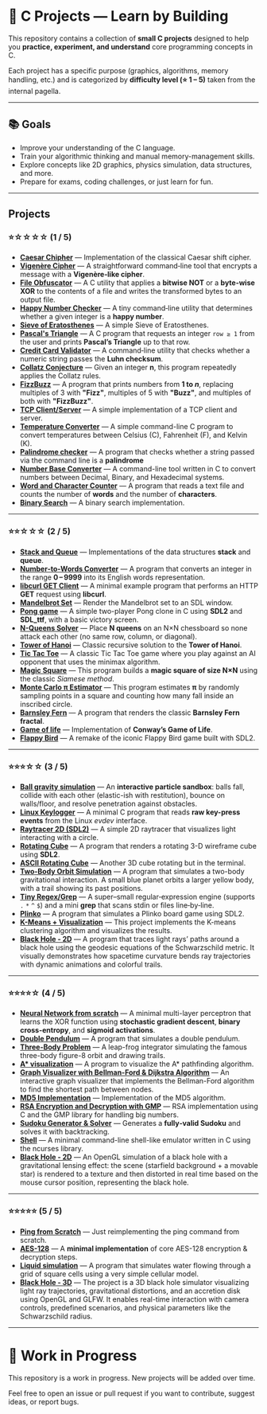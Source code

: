 # 🧠 C Projects — Learn by Building

This repository contains a collection of **small C projects** designed to help you **practice, experiment, and understand** core programming concepts in C.

Each project has a specific purpose (graphics, algorithms, memory handling, etc.) and is categorized by **difficulty level (⭐ 1 – 5)** taken from the internal pagella.

---

## 📚 Goals

- Improve your understanding of the C language.  
- Train your algorithmic thinking and manual memory-management skills.  
- Explore concepts like 2D graphics, physics simulation, data structures, and more.  
- Prepare for exams, coding challenges, or just learn for fun.  

---

## Projects

### ⭐☆☆☆☆ (1 / 5)

- **[Caesar Chipher](./project/caesar%20chiper/)** — Implementation of the classical Caesar shift cipher.
- **[Vigenère Cipher](./project/vigenere/)** — A straightforward command‑line tool that encrypts a message with a **Vigenère‑like cipher**.
- **[File Obfuscator](./project/file_obfuscator/)** — A C utility that applies a **bitwise NOT** or a **byte-wise XOR** to the contents of a file and writes the transformed bytes to an output file.  
- **[Happy Number Checker](./project/happy_numbers/)** — A tiny command‑line utility that determines whether a given integer is a **happy number**.
- **[Sieve of Eratosthenes](./project/sieve_of_eratosthenes/)** — A simple Sieve of Eratosthenes.
- **[Pascal's Triangle](./project/pascal_triangle/)** — A C program that requests an integer `row ≥ 1` from the user and prints **Pascal’s Triangle** up to that row.
- **[Credit Card Validator](./project/credit_card_validator/)** — A command‑line utility that checks whether a numeric string passes the **Luhn checksum**.
- **[Collatz Conjecture](./project/collatz_conjecture/)** — Given an integer **n**, this program repeatedly applies the Collatz rules.
- **[FizzBuzz](./project/fizzbuzz/)** — A program that prints numbers from **1 to *n***, replacing multiples of 3 with **"Fizz"**, multiples of 5 with **"Buzz"**, and multiples of both with **"FizzBuzz"**.
- **[TCP Client/Server](./project/tcp_client_server/)** — A simple implementation of a TCP client and server.
- **[Temperature Converter](./project/temperature_converter/)** — A simple command-line C program to convert temperatures between Celsius (C), Fahrenheit (F), and Kelvin (K).
- **[Palindrome checker](./project/palindrome_checker/)** — A program that checks whether a string passed via the command line is a **palindrome**
- **[Number Base Converter](./project/base_converter/)** — A command-line tool written in C to convert numbers between Decimal, Binary, and Hexadecimal systems.
- **[Word and Character Counter](./project/word_counter/)** — A program that reads a text file and counts the number of **words** and the number of **characters**.
- **[Binary Search](./project/binary_search/)** — A binary search implementation.

---

### ⭐⭐☆☆☆ (2 / 5)

- **[Stack and Queue](./project/queue_stack/)** — Implementations of the data structures **stack** and **queue**.
- **[Number‑to‑Words Converter](./project/number_names/)** — A program that converts an integer in the range **0 – 9999** into its English words representation.
- **[libcurl GET Client](./project/curl/)** — A minimal example program that performs an HTTP **GET** request using **libcurl**.  
- **[Mandelbrot Set](./project/mandelbrot_set/)** — Render the Mandelbrot set to an SDL window.  
- **[Pong game](./project/pong_game/)** — A simple two-player Pong clone in C using **SDL2** and **SDL\_ttf**, with a basic victory screen.  
- **[N-Queens Solver](./project/8_queens/)** — Place **N queens** on an N×N chessboard so none attack each other (no same row, column, or diagonal).
- **[Tower of Hanoi](./project/hanoi/)** — Classic recursive solution to the **Tower of Hanoi**.
- **[Tic Tac Toe](./project/tictactoe/)** — A classic Tic Tac Toe game where you play against an AI opponent that uses the minimax algorithm.
- **[Magic Square](./project/magic_square/)** — This program builds a **magic square of size N×N** using the classic *Siamese method*.
- **[Monte Carlo π Estimator](./project/pi_estimation/)** — This program estimates **π** by randomly sampling points in a square and counting how many fall inside an inscribed circle.
- **[Barnsley Fern](./project/barnsley_fern/)** — A program that renders the classic **Barnsley Fern fractal**.
- **[Game of life](./project/game_of_life/)** — Implementation of **Conway’s Game of Life**.
- **[Flappy Bird](./project/flappy_bird/)** — A remake of the iconic Flappy Bird game built with SDL2.

---

### ⭐⭐⭐☆☆ (3 / 5)

- **[Ball gravity simulation](./project/ball_gravity_simulation/)** — An **interactive particle sandbox**: balls fall, collide with each other (elastic-ish with restitution), bounce on walls/floor, and resolve penetration against obstacles.
- **[Linux Keylogger](./project/linux_keylogger/)** — A minimal C program that reads **raw key-press events** from the Linux *evdev* interface.
- **[Raytracer 2D (SDL2)](./project/raytracing/)** — A simple 2D raytracer that visualizes light interacting with a circle.
- **[Rotating Cube](./project/cube/)** — A program that renders a rotating 3-D wireframe cube using **SDL2**.
- **[ASCII Rotating Cube](./project/terminal_cube/)** — Another 3D cube rotating but in the terminal.  
- **[Two-Body Orbit Simulation](./project/orbiting_planets/)** — A program that simulates a two-body gravitational interaction. A small blue planet orbits a larger yellow body, with a trail showing its past positions.
- **[Tiny Regex/Grep](./project/regex/)** — A super–small regular‑expression engine (supports `.` `*` `^` `$`) and a mini **grep** that scans stdin or files line‑by‑line.
- **[Plinko](./project/plinko/)** — A program that simulates a Plinko board game using SDL2.
- **[K-Means + Visualization](./project/kmeans/)** — This project implements the K-means clustering algorithm and visualizes the results.
- **[Black Hole - 2D](./project/black_hole_ray_interaction_2D/)** — A program that traces light rays’ paths around a black hole using the geodesic equations of the Schwarzschild metric. It visually demonstrates how spacetime curvature bends ray trajectories with dynamic animations and colorful trails.

---

### ⭐⭐⭐⭐☆ (4 / 5)

- **[Neural Network from scratch](./project/neural_network/)** — A minimal multi-layer perceptron that learns the XOR function using **stochastic gradient descent**, **binary cross-entropy**, and **sigmoid activations**.
- **[Double Pendulum](./project/double_pendulum/)** — A program that simulates a double pendulum.
- **[Three-Body Problem](./project/3_body_problem/)** — A leap-frog integrator simulating the famous three-body figure-8 orbit and drawing trails.
- **[A* visualization](./project/a_star_visualization/)** — A program to visualize the A* pathfinding algorithm.
- **[Graph Visualizer with Bellman-Ford & Dijkstra Algorithm](./project/graph_visualizer/)** — An interactive graph visualizer that implements the Bellman-Ford algorithm to find the shortest path between nodes.
- **[MD5 Implementation](./project/md5/)** — Implementation of the MD5 algorithm.  
- **[RSA Encryption and Decryption with GMP](./project/rsa/)** — RSA implementation using C and the GMP library for handling big numbers.  
- **[Sudoku Generator & Solver](./project/sudoku/)** — Generates a **fully‑valid Sudoku** and solves it with backtracking.
- **[Shell](./project/shell/)** — A minimal command-line shell-like emulator written in C using the ncurses library.
- **[Black Hole - 2D](./project/black_hole_light_interaction_2D/)** — An OpenGL simulation of a black hole with a gravitational lensing effect: the scene (starfield background + a movable star) is rendered to a texture and then distorted in real time based on the mouse cursor position, representing the black hole.

---

### ⭐⭐⭐⭐⭐ (5 / 5)

- **[Ping from Scratch](./project/ping_from_scratch/)** — Just reimplementing the ping command from scratch.
- **[AES-128](./project/aes/)** — A **minimal implementation** of core AES-128 encryption & decryption steps.
- **[Liquid simulation](./project/liquid%20simulation/)** — A program that simulates water flowing through a grid of square cells using a very simple cellular model.
- **[Black Hole - 3D](./project/black_hole_3d/)** — The project is a 3D black hole simulator visualizing light ray trajectories, gravitational distortions, and an accretion disk using OpenGL and GLFW. It enables real-time interaction with camera controls, predefined scenarios, and physical parameters like the Schwarzschild radius.

---

# 🚧 Work in Progress

This repository is a work in progress. New projects will be added over time.

Feel free to open an issue or pull request if you want to contribute, suggest ideas, or report bugs.